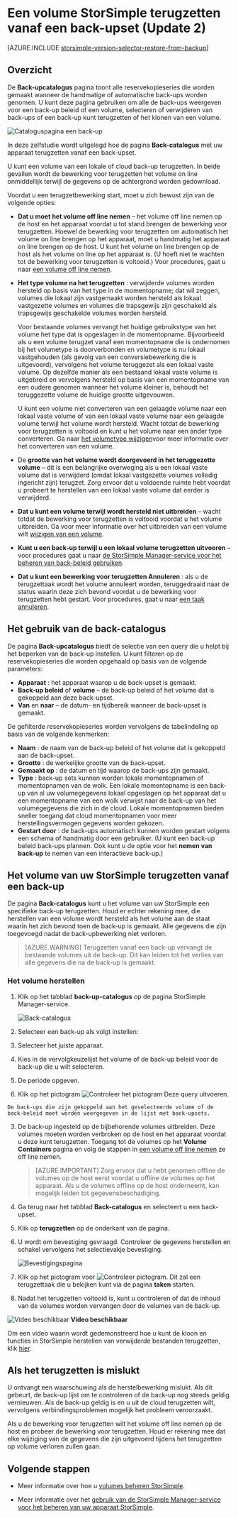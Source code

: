 <properties 
   pageTitle="Een volume StorSimple terugzetten vanaf back-up | Microsoft Azure"
   description="Hoe de pagina back-upcatalogus StorSimple Manager met een volume StorSimple terugzetten vanaf een back-upset."
   services="storsimple"
   documentationCenter="NA"
   authors="SharS"
   manager="carmonm"
   editor="" />
<tags 
   ms.service="storsimple"
   ms.devlang="NA"
   ms.topic="article"
   ms.tgt_pltfrm="NA"
   ms.workload="TBD"
   ms.date="04/26/2016"
   ms.author="v-sharos" />

# <a name="restore-a-storsimple-volume-from-a-backup-set-update-2"></a>Een volume StorSimple terugzetten vanaf een back-upset (Update 2)

[AZURE.INCLUDE [storsimple-version-selector-restore-from-backup](../../includes/storsimple-version-selector-restore-from-backup.md)]

## <a name="overview"></a>Overzicht

De **Back-upcatalogus** pagina toont alle reservekopieseries die worden gemaakt wanneer de handmatige of automatische back-ups worden genomen. U kunt deze pagina gebruiken om alle de back-ups weergeven voor een back-up beleid of een volume, selecteren of verwijderen van back-ups of een back-up kunt terugzetten of het klonen van een volume.

 ![Cataloguspagina een back-up](./media/storsimple-restore-from-backup-set-u2/restore.png)

In deze zelfstudie wordt uitgelegd hoe de pagina **Back-catalogus** met uw apparaat terugzetten vanaf een back-upset.

U kunt een volume van een lokale of cloud back-up terugzetten. In beide gevallen wordt de bewerking voor terugzetten het volume on line onmiddellijk terwijl de gegevens op de achtergrond worden gedownload. 

Voordat u een terugzetbewerking start, moet u zich bewust zijn van de volgende opties:

- **Dat u moet het volume off line nemen** – het volume off line nemen op de host en het apparaat voordat u tot stand brengen de bewerking voor terugzetten. Hoewel de bewerking voor terugzetten om automatisch het volume on line brengen op het apparaat, moet u handmatig het apparaat on line brengen op de host. U kunt het volume on line brengen op de host als het volume on line op het apparaat is. (U hoeft niet te wachten tot de bewerking voor terugzetten is voltooid.) Voor procedures, gaat u naar [een volume off line nemen](storsimple-manage-volumes-u2.md#take-a-volume-offline).

- **Het type volume na het terugzetten** : verwijderde volumes worden hersteld op basis van het type in de momentopname; dat wil zeggen, volumes die lokaal zijn vastgemaakt worden hersteld als lokaal vastgezette volumes en volumes die trapsgewijs zijn geschakeld als trapsgewijs geschakelde volumes worden hersteld.

    Voor bestaande volumes vervangt het huidige gebruikstype van het volume het type dat is opgeslagen in de momentopname. Bijvoorbeeld als u een volume terugzet vanaf een momentopname die is ondernomen bij het volumetype is doorverbonden en volumetype is nu lokaal vastgehouden (als gevolg van een conversiebewerking die is uitgevoerd), vervolgens het volume teruggezet als een lokaal vaste volume. Op dezelfde manier als een bestaand lokaal vaste volume is uitgebreid en vervolgens hersteld op basis van een momentopname van een oudere genomen wanneer het volume kleiner is, behoudt het teruggezette volume de huidige grootte uitgevouwen.

    U kunt een volume niet converteren van een gelaagde volume naar een lokaal vaste volume of van een lokaal vaste volume naar een gelaagde volume terwijl het volume wordt hersteld. Wacht totdat de bewerking voor terugzetten is voltooid en kunt u het volume naar een ander type converteren. Ga naar [het volumetype wijzigen](storsimple-manage-volumes-u2.md#change-the-volume-type)voor meer informatie over het converteren van een volume. 

- De **grootte van het volume wordt doorgevoerd in het teruggezette volume** – dit is een belangrijke overweging als u een lokaal vaste volume dat is verwijderd (omdat lokaal vastgezette volumes volledig ingericht zijn) terugzet. Zorg ervoor dat u voldoende ruimte hebt voordat u probeert te herstellen van een lokaal vaste volume dat eerder is verwijderd. 

- **Dat u kunt een volume terwijl wordt hersteld niet uitbreiden** – wacht totdat de bewerking voor terugzetten is voltooid voordat u het volume uitbreiden. Ga voor meer informatie over het uitbreiden van een volume wilt [wijzigen van een volume](storsimple-manage-volumes-u2.md#modify-a-volume).

- **Kunt u een back-up terwijl u een lokaal volume terugzetten uitvoeren** – voor procedures gaat u naar [de StorSimple Manager-service voor het beheren van back-beleid gebruiken](storsimple-manage-backup-policies.md).

- **Dat u kunt een bewerking voor terugzetten Annuleren** : als u de terugzettaak wordt het volume annuleert worden, teruggedraaid naar de status waarin deze zich bevond voordat u de bewerking voor terugzetten hebt gestart. Voor procedures, gaat u naar [een taak annuleren](storsimple-manage-jobs-u2.md#cancel-a-job).

## <a name="how-to-use-the-backup-catalog"></a>Het gebruik van de back-catalogus

De pagina **Back-upcatalogus** biedt de selectie van een query die u helpt bij het beperken van de back-up instellen. U kunt filteren op de reservekopieseries die worden opgehaald op basis van de volgende parameters:

- **Apparaat** : het apparaat waarop u de back-upset is gemaakt.
- **Back-up beleid** of **volume** – de back-up beleid of het volume dat is gekoppeld aan deze back-upset.
- **Van** en **naar** – de datum- en tijdbereik wanneer de back-upset is gemaakt.

De gefilterde reservekopieseries worden vervolgens de tabelindeling op basis van de volgende kenmerken:

- **Naam** : de naam van de back-up beleid of het volume dat is gekoppeld aan de back-upset.
- **Grootte** : de werkelijke grootte van de back-upset.
- **Gemaakt op** : de datum en tijd waarop de back-ups zijn gemaakt. 
- **Type** : back-up sets kunnen worden lokale momentopnamen of momentopnamen van de wolk. Een lokale momentopname is een back-up van al uw volumegegevens lokaal opgeslagen op het apparaat dat u een momentopname van een wolk verwijst naar de back-up van het volumegegevens die zich in de cloud. Lokale momentopnamen bieden sneller toegang dat cloud momentopnamen voor meer herstellingsvermogen gegevens worden gekozen.
- **Gestart door** : de back-ups automatisch kunnen worden gestart volgens een schema of handmatig door een gebruiker. (U kunt een back-up beleid back-ups plannen. Ook kunt u de optie voor het **nemen van back-up** te nemen van een interactieve back-up.)

## <a name="how-to-restore-your-storsimple-volume-from-a-backup"></a>Het volume van uw StorSimple terugzetten vanaf een back-up

De pagina **Back-catalogus** kunt u het volume van uw StorSimple een specifieke back-up terugzetten. Houd er echter rekening mee, die herstellen van een volume wordt hersteld als het volume aan de staat waarin het zich bevond toen de back-up is gemaakt. Alle gegevens die zijn toegevoegd nadat de back-upbewerking niet verloren.

> [AZURE.WARNING] Terugzetten vanaf een back-up vervangt de bestaande volumes uit de back-up. Dit kan leiden tot het verlies van alle gegevens die na de back-up is gemaakt.

### <a name="to-restore-your-volume"></a>Het volume herstellen

1. Klik op het tabblad **back-up-catalogus** op de pagina StorSimple Manager-service.

    ![Back-catalogus](./media/storsimple-restore-from-backup-set-u2/restore.png)

2. Selecteer een back-up als volgt instellen:
  1. Selecteer het juiste apparaat.
  2. Kies in de vervolgkeuzelijst het volume of de back-up beleid voor de back-up die u wilt selecteren.
  3. De periode opgeven.
  4. Klik op het pictogram ![Controleer het pictogram](./media/storsimple-restore-from-backup-set-u2/HCS_CheckIcon.png) Deze query uitvoeren.
 
    De back-ups die zijn gekoppeld aan het geselecteerde volume of de back-beleid moet worden weergegeven in de lijst met back-upsets.

3. De back-up ingesteld op de bijbehorende volumes uitbreiden. Deze volumes moeten worden verbroken op de host en het apparaat voordat u deze kunt terugzetten. Toegang tot de volumes op het **Volume Containers** pagina en volg de stappen in [een volume off line nemen](storsimple-manage-volumes-u2.md#take-a-volume-offline) ze off line nemen.

    > [AZURE.IMPORTANT] Zorg ervoor dat u hebt genomen offline de volumes op de host eerst voordat u offline de volumes op het apparaat. Als u de volumes offline op de host onderneemt, kan mogelijk leiden tot gegevensbeschadiging.

4. Ga terug naar het tabblad **Back-catalogus** en selecteert u een back-upset.

5. Klik op **terugzetten** op de onderkant van de pagina.

6. U wordt om bevestiging gevraagd. Controleer de gegevens herstellen en schakel vervolgens het selectievakje bevestiging.

    ![Bevestigingspagina](./media/storsimple-restore-from-backup-set-u2/ConfirmRestore.png)

7. Klik op het pictogram voor ![Controleer pictogram](./media/storsimple-restore-from-backup-set-u2/HCS_CheckIcon.png). Dit zal een terugzettaak die u bekijken kunt via de pagina **taken** starten. 

8. Nadat het terugzetten voltooid is, kunt u controleren of dat de inhoud van de volumes worden vervangen door de volumes van de back-up.

![Video beschikbaar](./media/storsimple-restore-from-backup-set-u2/Video_icon.png) **Video beschikbaar**

Om een video waarin wordt gedemonstreerd hoe u kunt de kloon en functies in StorSimple herstellen van verwijderde bestanden terugzetten, klik [hier](https://azure.microsoft.com/documentation/videos/storsimple-recover-deleted-files-with-storsimple/).

## <a name="if-the-restore-fails"></a>Als het terugzetten is mislukt

U ontvangt een waarschuwing als de herstelbewerking mislukt. Als dit gebeurt, de back-up lijst om te controleren of de back-up nog steeds geldig vernieuwen. Als de back-up geldig is en u uit de cloud terugzetten wilt, vervolgens verbindingsproblemen mogelijk het probleem veroorzaakt. 

Als u de bewerking voor terugzetten wilt het volume off line nemen op de host en probeer de bewerking voor terugzetten. Houd er rekening mee dat elke wijziging van de gegevens die zijn uitgevoerd tijdens het terugzetten op volume verloren zullen gaan.

## <a name="next-steps"></a>Volgende stappen

- Meer informatie over hoe u [volumes beheren StorSimple](storsimple-manage-volumes-u2.md).

- Meer informatie over het [gebruik van de StorSimple Manager-service voor het beheren van uw apparaat StorSimple](storsimple-manager-service-administration.md).
